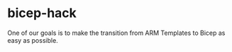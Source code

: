 # bicep-hack
One of our goals is to make the transition from ARM Templates to Bicep as easy as possible.
